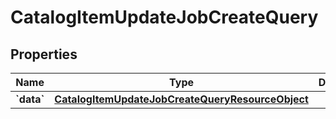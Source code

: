 
# CatalogItemUpdateJobCreateQuery

## Properties
| Name | Type | Description | Notes |
| ------------ | ------------- | ------------- | ------------- |
| **&#x60;data&#x60;** | [**CatalogItemUpdateJobCreateQueryResourceObject**](CatalogItemUpdateJobCreateQueryResourceObject.md) |  |  |



